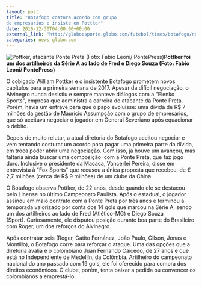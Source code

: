 ```yaml
---
layout: post
title: "Botafogo costura acordo com grupo
de empresários e insiste em Pottker"
date: 2016-12-30T04:00:00+00:00
external_link: "http://globoesporte.globo.com/futebol/times/botafogo/noticia/2016/12/botafogo-costura-acordo-com-grupo-de-empresarios-e-insiste-em-pottker.html"
categories: news globo.com
---
```

 ![Pottker, atacante Ponte Preta (Foto: Fabio Leoni/ PontePress)](http://s2.glbimg.com/0FqxFYtGyGs1udHIE4Jm0xDYVJ8=/279x0:777x619/320x397/s.glbimg.com/es/ge/f/original/2016/09/08/pottker.3.jpg "Pottker, atacante Ponte Preta (Foto: Fabio Leoni/ PontePress)")**Pottker foi um dos artilheiros da Série A ao lado de Fred e Diego Souza (Foto: Fabio Leoni/ PontePress)**

O cobiçado William Pottker e o insistente Botafogo prometem novos capítulos para a primeira semana de 2017. Apesar da difícil negociação, o Alvinegro nunca desistiu e sempre manteve diálogos com a "Elenko Sports", empresa que administra a carreira do atacante da Ponte Preta. Porém, havia um entrave para que o papo evoluísse: uma dívida de R$ 7 milhões da gestão de Maurício Assumpção com o grupo de empresários, que só aceitava negociar o jogador em General Severiano após equacionar o débito.

Depois de muito relutar, a atual diretoria do Botafogo aceitou negociar e vem tentando costurar um acordo para pagar uma primeira parte da dívida, em troca poder abrir uma negociação. Com isso, já houve um avançou, mas faltaria ainda buscar uma composição&nbsp; com a Ponte Preta, que faz jogo duro. Inclusive o presidente da Macaca, Vancerlei Pereira, disse em entrevista à "Fox Sports" que recusou a única proposta que recebeu, de € 2,7 milhões (cerca de R$ 9 milhões) de um clube da China.

O Botafogo observa Pottker, de 22 anos, desde quando ele se destacou pelo Linense no último Campeonato Paulista. Após o estadual, o jogador assinou em maio contrato com a Ponte Preta por três anos e terminou a temporada valorizado por conta dos 14 gols que marcou na Série A, sendo um dos artilheiros ao lado de Fred (Atlético-MG) e Diego Souza (Sport).&nbsp;Curiosamente, ele disputou posição durante boa parte do Brasileiro com Roger, um dos reforços do Alvinegro.

Após contratar seis (Roger, Gatito Fernánez, João Paulo, Gilson, Jonas e Montillo), o Botafogo corre para reforçar o ataque. Uma das opções que a diretoria avalia é o colombiano Juan Fernando Caicedo, de 27 anos e que está no Independiente de Medellín, da Colômbia. Artilheiro do campeonato nacional do ano passado com 19 gols, ele foi oferecido para compra dos direitos econômicos. O clube, porém, tenta baixar a pedida ou convencer os colombianos a emprestá-lo.

